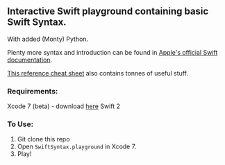 ## Interactive Swift playground containing basic Swift Syntax.

With added (Monty) Python.

Plenty more syntax and introduction can be found in [Apple's official Swift documentation](https://developer.apple.com/library/ios/documentation/Swift/Conceptual/Swift_Programming_Language/index.html#//apple_ref/doc/uid/TP40014097-CH3-ID0).

[This reference cheat sheet](https://github.com/iwasrobbed/Swift-CheatSheet) also contains tonnes of useful stuff.

### Requirements:
Xcode 7 (beta) - download [here](https://developer.apple.com/xcode/downloads/)
Swift 2

### To Use:

1. Git clone this repo
2. Open `SwiftSyntax.playground` in Xcode 7.
3. Play!
